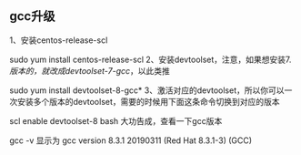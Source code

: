 ## gcc升级

1、安装centos-release-scl

sudo yum install centos-release-scl
2、安装devtoolset，注意，如果想安装7.*版本的，就改成devtoolset-7-gcc*，以此类推

sudo yum install devtoolset-8-gcc*
3、激活对应的devtoolset，所以你可以一次安装多个版本的devtoolset，需要的时候用下面这条命令切换到对应的版本

scl enable devtoolset-8 bash
大功告成，查看一下gcc版本

gcc -v
显示为 gcc version 8.3.1 20190311 (Red Hat 8.3.1-3) (GCC)
